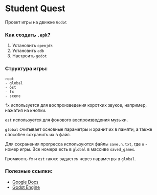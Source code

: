 # Student Quest
Проект игры на движке `Godot`

### Как создать `.apk`?
1. Установить `openjdk`
2. Установить `adb`
3. Настроить `godot`

### Структура игры:
```
root
- global
- ost
- fx
- scene
```

`fx` используется для воспроизведения коротких звуков, например, нажатия на кнопки.

`ost` используется для фонового воспроизведения музыки.

`global` считывает основные параметры и хранит их в памяти, а также способен сохранить их в файл.

Для сохранения прогресса используются файлы `save.n.txt`, где `n` - номер игры. Все номера есть в `global` в массиве `saved_games`.

Громкость `fx` и `ost` также задается через параметры в `global`.

### Полезные ссылки:
* [Google Docs](https://docs.google.com/document/d/1qERKAdkpZH27V4oyoe7L1V3VZTVXUXmb6nJv103BRSE/edit)
* [Godot Engine](https://godotengine.org/download)

